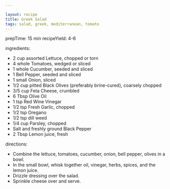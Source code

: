 ```yaml
---

layout: recipe
title: Greek Salad
tags: salad, greek, mediterranean, tomato
---
```


prepTime: 15 min
recipeYield: 4-6

ingredients:
- 2 cup assorted Lettuce, chopped or torn
- 4 whole Tomatoes, wedged or sliced
- 1 whole Cucumber, seeded and sliced
- 1 Bell Pepper, seeded and sliced
- 1 small Onion, sliced
- 1/2 cup pitted Black Olives (preferably brine-cured), coarsely chopped
- 3/5 cup Feta Cheese, crumbled
- 6 Tbsp Olive Oil
- 1 tsp Red Wine Vinegar
- 1/2 tsp Fresh Garlic, chopped
- 1/2 tsp Oregano
- 1/2 tsp dill weed
- 1/4 cup Parsley, chopped
- Salt and freshly ground Black Pepper
- 2 Tbsp Lemon juice, fresh


directions:
- Combine the lettuce, tomatoes, cucumber, onion, bell pepper, olives in a bowl.
- In the small bowl, whisk together oil, vinegar, herbs, spices, and the lemon juice.
- Drizzle dressing over the salad.
- Sprinkle cheese over and serve.
